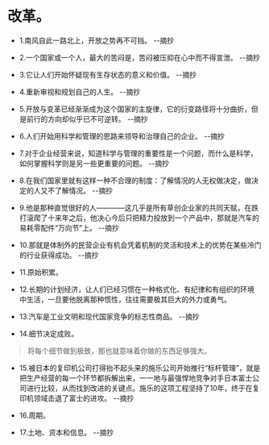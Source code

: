 # 改革。

- 1.南风自此一路北上，开放之势再不可挡。 --摘抄

- 2.一个国家或一个人，最大的苦闷是，苦闷被压抑在心中而不得宣泄。 --摘抄

- 3.它让人们开始怀疑现有生存状态的意义和价值。 --摘抄

- 4.重新审视和规划自己的人生。 --摘抄

- 5.开放与变革已经渐渐成为这个国家的主旋律，它的衍变路径将十分曲折，但是前行的方向却似乎已不可逆转。 --摘抄

- 6.人们开始用科学和管理的思路来领导和治理自己的企业。 --摘抄

- 7.对于企业经营来说，知道科学与管理的重要性是一个问题，而什么是科学，如何掌握科学则是另一些更重要的问题。 --摘抄

- 8.在我们国家里就有这样一种不合理的制度：了解情况的人无权做决定，做决定的人又不了解情况。 --摘抄

- 9.他是那种直觉很好的人————这几乎是所有草创企业家的共同天赋，在跌打滚爬了十来年之后，他决心今后只把精力投放到一个产品中，那就是汽车的易耗零配件“万向节”上。 --摘抄

- 10.那就是体制外的民营企业有机会凭着机制的灵活和技术上的优势在某些冷门的行业获得成功。 --摘抄

- 11.原始积累。

- 12.长期的计划经济，让人们已经习惯在一种格式化、有纪律和有组织的环境中生活，一旦要他脱离那种惯性，往往需要极其巨大的外力或勇气。

- 13.汽车是工业文明和现代国家竞争的标志性商品。 --摘抄

- 14.细节决定成败。

>将每个细节做到极致，那也就意味着你做的东西足够强大。

- 15.被日本的复印机公司打得抬不起头来的施乐公司开始推行“标杆管理”，就是把生产经营的每一个环节都拆解出来，一一地与最强悍地竞争对手日本富士公司进行比较，从而找到改进的关键点。施乐的这项工程坚持了10年，终于在复印机领域击退了富士的进攻。 --摘抄

- 16.周期。

- 17.土地、资本和信息。 --摘抄
